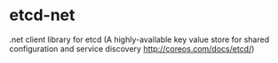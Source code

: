 etcd-net
========

.net client library for etcd  (A highly-available key value store for shared configuration and service discovery  http://coreos.com/docs/etcd/)
